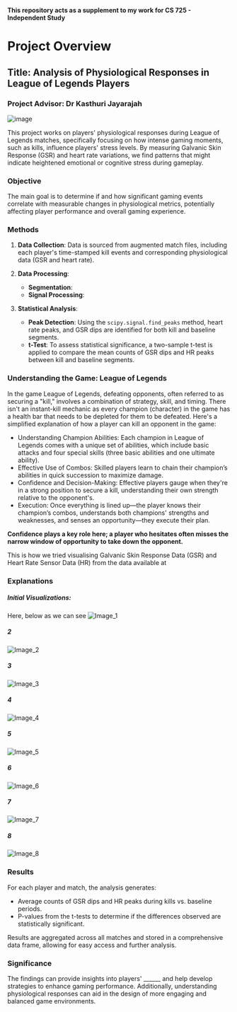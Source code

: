 **This repository acts as a supplement to my work for CS 725 - Independent Study**

# Project Overview

## Title: Analysis of Physiological Responses in League of Legends Players

### Project Advisor: Dr Kasthuri Jayarajah

![image](https://github.com/narenkhatwani/sensor-data-process-gaming-data/assets/48763124/c9bc2525-7b91-4f49-876a-6c1c2c926903)

This project works on players' physiological responses during League of Legends matches, specifically focusing on how intense gaming moments, such as kills, influence players' stress levels. By measuring Galvanic Skin Response (GSR) and heart rate variations, we find patterns that might indicate heightened emotional or cognitive stress during gameplay.

### Objective

The main goal is to determine if and how significant gaming events correlate with measurable changes in physiological metrics, potentially affecting player performance and overall gaming experience.

### Methods

1. **Data Collection**: Data is sourced from augmented match files, including each player's time-stamped kill events and corresponding physiological data (GSR and heart rate).

2. **Data Processing**:
   - **Segmentation**: 
   - **Signal Processing**: 

3. **Statistical Analysis**:
   - **Peak Detection**: Using the `scipy.signal.find_peaks` method, heart rate peaks, and GSR dips are identified for both kill and baseline segments.
   - **t-Test**: To assess statistical significance, a two-sample t-test is applied to compare the mean counts of GSR dips and HR peaks between kill and baseline segments.


### Understanding the Game: League of Legends
In the game League of Legends, defeating opponents, often referred to as securing a "kill," involves a combination of strategy, skill, and timing. There isn't an instant-kill mechanic as every champion (character) in the game has a health bar that needs to be depleted for them to be defeated. Here's a simplified explanation of how a player can kill an opponent in the game:

- Understanding Champion Abilities: Each champion in League of Legends comes with a unique set of abilities, which include basic attacks and four special skills (three basic abilities and one ultimate ability).
- Effective Use of Combos: Skilled players learn to chain their champion’s abilities in quick succession to maximize damage.
- Confidence and Decision-Making: Effective players gauge when they're in a strong position to secure a kill, understanding their own strength relative to the opponent's. 
- Execution: Once everything is lined up—the player knows their champion’s combos, understands both champions' strengths and weaknesses, and senses an opportunity—they execute their plan. 

**Confidence plays a key role here; a player who hesitates often misses the narrow window of opportunity to take down the opponent.**

This is how we tried visualising Galvanic Skin Response Data (GSR) and Heart Rate Sensor Data (HR) from the data available at 
### Explanations
##### Initial Visualizations:
Here, below as we can see 
![Image_1](https://github.com/narenkhatwani/analysis-of-physiological-responses/blob/main/pictures/1.png?raw=true)
##### 2
![Image_2](https://github.com/narenkhatwani/analysis-of-physiological-responses/blob/main/pictures/2.png?raw=true)
##### 3
![Image_3](https://github.com/narenkhatwani/analysis-of-physiological-responses/blob/main/pictures/3.png?raw=true)
##### 4
![Image_4](https://github.com/narenkhatwani/analysis-of-physiological-responses/blob/main/pictures/4.png?raw=true)
##### 5
![Image_5](https://github.com/narenkhatwani/analysis-of-physiological-responses/blob/main/pictures/5.png?raw=true)
##### 6
![Image_6](https://github.com/narenkhatwani/analysis-of-physiological-responses/blob/main/pictures/6.png?raw=true)
##### 7
![Image_7](https://github.com/narenkhatwani/analysis-of-physiological-responses/blob/main/pictures/7.png?raw=true)
##### 8
![Image_8](https://github.com/narenkhatwani/analysis-of-physiological-responses/blob/main/pictures/8.png?raw=true)

### Results

For each player and match, the analysis generates:
- Average counts of GSR dips and HR peaks during kills vs. baseline periods.
- P-values from the t-tests to determine if the differences observed are statistically significant.

Results are aggregated across all matches and stored in a comprehensive data frame, allowing for easy access and further analysis.

### Significance

The findings can provide insights into players' ______ and help develop strategies to enhance gaming performance. Additionally, understanding physiological responses can aid in the design of more engaging and balanced game environments.
